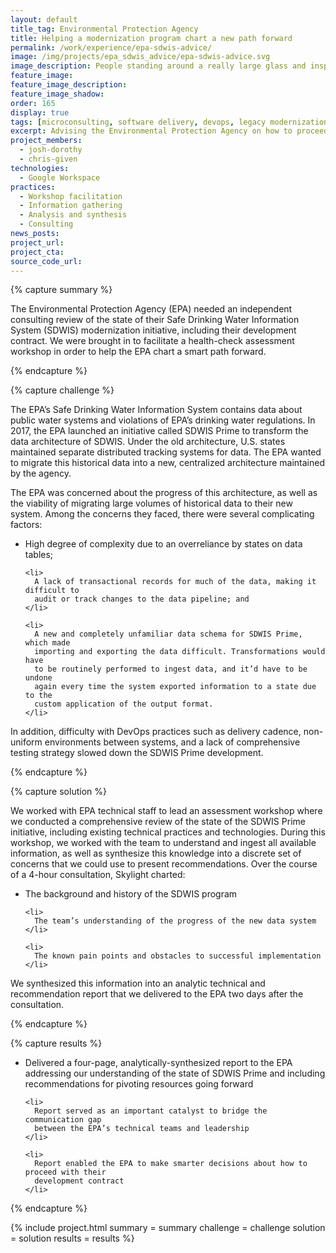 ```yaml
---
layout: default
title_tag: Environmental Protection Agency
title: Helping a modernization program chart a new path forward
permalink: /work/experience/epa-sdwis-advice/
image: /img/projects/epa_sdwis_advice/epa-sdwis-advice.svg
image_description: People standing around a really large glass and inspecting it.
feature_image:
feature_image_description:
feature_image_shadow:
order: 165
display: true
tags: [microconsulting, software delivery, devops, legacy modernization, procurement, environment, josh dorothy, chris given]
excerpt: Advising the Environmental Protection Agency on how to proceed with an ailing system modernization effort.
project_members:
  - josh-dorothy
  - chris-given
technologies:
  - Google Workspace
practices:
  - Workshop facilitation
  - Information gathering
  - Analysis and synthesis
  - Consulting
news_posts:
project_url:
project_cta:
source_code_url:
---
```


{% capture summary %}
  <p>
    The Environmental Protection Agency (EPA) needed an independent consulting
    review of the state of their Safe Drinking Water Information System (SDWIS)
    modernization initiative, including their development contract. We were brought
    in to facilitate a health-check assessment workshop in order to help the EPA
    chart a smart path forward.
  </p>
{% endcapture %}

{% capture challenge %}
  <p>
    The EPA’s Safe Drinking Water Information System contains data about
    public water systems and violations of EPA’s drinking water regulations.
    In 2017, the EPA launched an initiative called SDWIS Prime to transform
    the data architecture of SDWIS. Under the old architecture,
    U.S. states maintained separate distributed tracking systems for data.
    The EPA wanted to migrate this historical data into a new, centralized
    architecture maintained by the agency.
  </p>

  <p>
    The EPA was concerned about the progress of this architecture, as well as
    the viability of migrating large volumes of historical data to their new
    system. Among the concerns they faced, there were several complicating factors:
  </p>

  <ul>
    <li>
      High degree of complexity due to an overreliance by states on data tables;
    </li>

    <li>
      A lack of transactional records for much of the data, making it difficult to
      audit or track changes to the data pipeline; and
    </li>

    <li>
      A new and completely unfamiliar data schema for SDWIS Prime, which made
      importing and exporting the data difficult. Transformations would have
      to be routinely performed to ingest data, and it’d have to be undone
      again every time the system exported information to a state due to the
      custom application of the output format.
    </li>
  </ul>

  <p>
    In addition, difficulty with DevOps practices such as delivery cadence,
    non-uniform environments between systems, and a lack of comprehensive
    testing strategy slowed down the SDWIS Prime development.
  </p>
{% endcapture %}

{% capture solution %}
  <p>
    We worked with EPA technical staff to lead an assessment workshop where
    we conducted a comprehensive review of the state of the SDWIS Prime initiative,
    including existing technical practices and technologies.
    During this workshop, we worked with the team to understand and ingest all available
    information, as well as synthesize this knowledge into a discrete set of concerns
    that we could use to present recommendations. Over the course of a 4-hour
    consultation, Skylight charted:
  </p>

  <ul>
    <li>
      The background and history of the SDWIS program
    </li>

    <li>
      The team’s understanding of the progress of the new data system
    </li>

    <li>
      The known pain points and obstacles to successful implementation
    </li>
  </ul>

  <p>
    We synthesized this information into an analytic technical and recommendation
    report that we delivered to the EPA two days after the consultation.
  </p>
{% endcapture %}

{% capture results %}
  <ul>
    <li>
      Delivered a four-page, analytically-synthesized report to the EPA addressing
      our understanding of the state of SDWIS Prime and including recommendations
      for pivoting resources going forward
    </li>

    <li>
      Report served as an important catalyst to bridge the communication gap
      between the EPA’s technical teams and leadership
    </li>

    <li>
      Report enabled the EPA to make smarter decisions about how to proceed with their
      development contract
    </li>
  </ul>
{% endcapture %}

{% include project.html
  summary = summary
  challenge = challenge
  solution = solution
  results = results
%}
